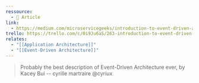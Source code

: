 ```yaml
---
ressource:
  - 📰 Article
link:
  - https://medium.com/microservicegeeks/introduction-to-event-driven-architecture-e94ef442d824
trello: https://trello.com/c/0i9Ju6aS/263-introduction-to-event-driven-architecture-kacey-bui
relates:
  - "[[Application Architecture]]"
  - "[[Event-Driven Architecture]]"
---
```

> Probably the best description of Event-Driven Architecture ever, by  Kacey Bui 
> -- cyrille martraire @cyriux